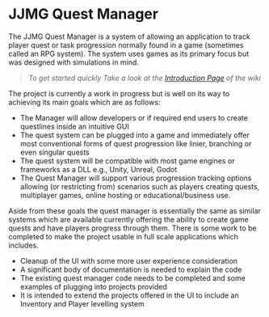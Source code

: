 # JJMG Quest Manager

The JJMG Quest Manager is a system of allowing an application to track player quest or task progression normally found in a game (sometimes called an RPG system). The system uses games as its primary focus but was designed with simulations in mind.

> *_To get started quickly Take a look at the [Introduction Page](https://github.com/JJMGlabs/JJMG_Quest_Manager/wiki/Introduction) of the wiki_*

The project is currently a work in progress but is well on its way to achieving its main goals which are as follows:

- The Manager will allow developers or if required end users to create questlines inside an intuitive GUI
- The quest system can be plugged into a game and immediately offer most conventional forms of quest progression like linier, branching or even singular quests
- The quest system will be compatible with most game engines or frameworks as a DLL e.g., Unity, Unreal, Godot
- The Quest Manager will support various progression tracking options allowing (or restricting from) scenarios such as players creating quests, multiplayer games, online hosting or educational/business use.

Aside from these goals the quest manager is essentially the same as similar systems which are available currently offering the ability to create game quests and have players progress through them. There is some work to be completed to make the project usable in full scale applications which includes.
-	Cleanup of the UI with some more user experience consideration
-	A significant body of documentation is needed to explain the code
-	The existing quest manager code needs to be completed and some examples of plugging into projects provided
-	It is intended to extend the projects offered in the UI to include an Inventory and Player levelling system
